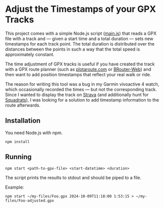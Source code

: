 # Adjust the Timestamps of your GPX Tracks
This project comes with a simple Node.js script ([main.js](./main.js)) that reads a GPX file with a track
and — given a start time and a total duration — sets new timestamps for each track point.
The total duration is distributed over the distances between the points in such a way
that the total speed is approximately constant.

The time adjustment of GPX tracks is useful if you have created the track with a GPX route planner (such as [plotaroute.com](https://www.plotaroute.com)
or [BRouter-Web](https://brouter.de/brouter-web)) and then want to add position timestamps that reflect your real walk or ride.

The reason for writing this tool was a bug in my Garmin vívoactive 4 watch, which occasionally recorded the times —
but not the corresponding track.
Since I wanted to display the track on [Strava](https://www.strava.com) (and additionally hunt for [Squadrats](https://squadrats.com)),
I was looking for a solution to add timestamp information to the route afterwards.

## Installation
You need Node.js with npm.
```shell
npm install
```

## Running
```shell
npm start <path-to-gpx-file> <start-datetime> <duration>
```
The script prints the results to stdout and should be piped to a file.

Example:
```shell
npm start ~/my-files/Foo.gpx 2024-10-09T11:18:00 1:53:15 > ~/my-files/Foo-adjusted.gpx
```
